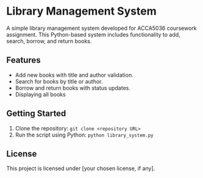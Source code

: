 # Library Management System
A simple library management system developed for ACCA5036 coursework assignment. This Python-based system includes functionality to add, search, borrow, and return books.

## Features
- Add new books with title and author validation.
- Search for books by title or author.
- Borrow and return books with status updates.
- Displaying all books

## Getting Started
1. Clone the repository: `git clone <repository URL>`
2. Run the script using Python: `python library_system.py`

## License
This project is licensed under [your chosen license, if any].
